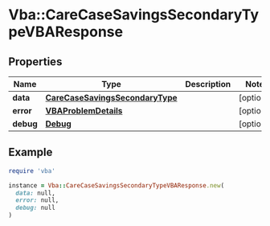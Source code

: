 # Vba::CareCaseSavingsSecondaryTypeVBAResponse

## Properties

| Name | Type | Description | Notes |
| ---- | ---- | ----------- | ----- |
| **data** | [**CareCaseSavingsSecondaryType**](CareCaseSavingsSecondaryType.md) |  | [optional] |
| **error** | [**VBAProblemDetails**](VBAProblemDetails.md) |  | [optional] |
| **debug** | [**Debug**](Debug.md) |  | [optional] |

## Example

```ruby
require 'vba'

instance = Vba::CareCaseSavingsSecondaryTypeVBAResponse.new(
  data: null,
  error: null,
  debug: null
)
```

